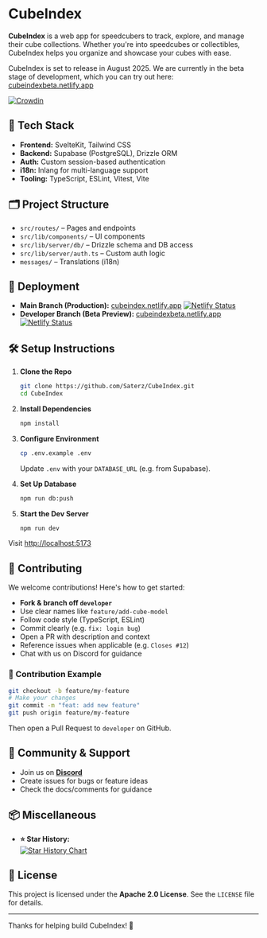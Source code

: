 # CubeIndex

**CubeIndex** is a web app for speedcubers to track, explore, and manage their cube collections. Whether you're into speedcubes or collectibles, CubeIndex helps you organize and showcase your cubes with ease.

CubeIndex is set to release in August 2025. We are currently in the beta stage of development, which you can try out here: [cubeindexbeta.netlify.app](https://cubeindexbeta.netlify.app/)

[![Crowdin](https://badges.crowdin.net/cubeindex/localized.svg)](https://crowdin.com/project/cubeindex)

## 🧠 Tech Stack

- **Frontend:** SvelteKit, Tailwind CSS
- **Backend:** Supabase (PostgreSQL), Drizzle ORM
- **Auth:** Custom session-based authentication
- **i18n:** Inlang for multi-language support
- **Tooling:** TypeScript, ESLint, Vitest, Vite

## 🗂 Project Structure

- `src/routes/` – Pages and endpoints
- `src/lib/components/` – UI components
- `src/lib/server/db/` – Drizzle schema and DB access
- `src/lib/server/auth.ts` – Custom auth logic
- `messages/` – Translations (i18n)

## 🚀 Deployment

- **Main Branch (Production):** [cubeindex.netlify.app](https://cubeindex.netlify.app)
[![Netlify Status](https://api.netlify.com/api/v1/badges/d3a625d9-afd1-48a1-a431-f8855eaedbb8/deploy-status)](https://app.netlify.com/projects/cubeindex/deploys)
- **Developer Branch (Beta Preview):** [cubeindexbeta.netlify.app](https://cubeindexbeta.netlify.app)
[![Netlify Status](https://api.netlify.com/api/v1/badges/7b27c12d-e420-4e63-85be-e459ff3a4ae5/deploy-status)](https://app.netlify.com/projects/cubeindexbeta/deploys)

## 🛠 Setup Instructions

1. **Clone the Repo**
   ```bash
   git clone https://github.com/Saterz/CubeIndex.git
   cd CubeIndex
   ```

2. **Install Dependencies**

   ```bash
   npm install
   ```

3. **Configure Environment**

   ```bash
   cp .env.example .env
   ```

   Update `.env` with your `DATABASE_URL` (e.g. from Supabase).

4. **Set Up Database**

   ```bash
   npm run db:push
   ```

5. **Start the Dev Server**

   ```bash
   npm run dev
   ```

Visit [http://localhost:5173](http://localhost:5173)

## 🤝 Contributing

We welcome contributions! Here's how to get started:

* **Fork & branch off `developer`**
* Use clear names like `feature/add-cube-model`
* Follow code style (TypeScript, ESLint)
* Commit clearly (e.g. `fix: login bug`)
* Open a PR with description and context
* Reference issues when applicable (e.g. `Closes #12`)
* Chat with us on Discord for guidance

### 🧩 Contribution Example

```bash
git checkout -b feature/my-feature
# Make your changes
git commit -m "feat: add new feature"
git push origin feature/my-feature
```

Then open a Pull Request to `developer` on GitHub.

## 👥 Community & Support

* Join us on **[Discord](https://discord.gg/WpqqfCGCUs)**
* Create issues for bugs or feature ideas
* Check the docs/comments for guidance

## 📦 Miscellaneous

- **⭐ Star History:**  
  [![Star History Chart](https://api.star-history.com/svg?repos=Saterz/CubeIndex&type=Date)](https://www.star-history.com/#Saterz/CubeIndex&Date)

## 📄 License

This project is licensed under the **Apache 2.0 License**. See the `LICENSE` file for details.

---

Thanks for helping build CubeIndex! 🧊
